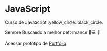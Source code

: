 # JavaScript

 <p>Curso de JavaScript	:yellow_circle::black_circle:</p>

 Sempre Buscando a melhor peformance :ledger::computer: :iphone:

<p>Acessar protótipo de <a href="https://ezequiellsantos.github.io/Projetos/" target="_blank">Portfólio</a></p>

<!--<p><a href="https://ezequiellsantos.github.io/JavaScript/exercicios/moduloA/ex001/ex001.html" target="_blank">Executar Ex001</a></p>

 Este Curso foi Ensinado pelo <a href="https://www.cursoemvideo.com/" target="_blank">Curso em Vídeo</a>:beginner: -->
 
<!--  <p><a href="https://ezequiellsantos.github.io/JavaScript/exercicios/moduloC/ex009/index.html">Acessar Site Day</a></p> -->
